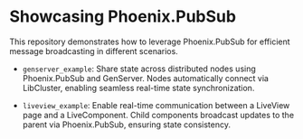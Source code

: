 # Showcasing Phoenix.PubSub

This repository demonstrates how to leverage Phoenix.PubSub for efficient message broadcasting in different scenarios.

- `genserver_example`:
Share state across distributed nodes using Phoenix.PubSub and GenServer.
Nodes automatically connect via LibCluster, enabling seamless real-time state synchronization.

- `liveview_example`:
Enable real-time communication between a LiveView page and a LiveComponent.
Child components broadcast updates to the parent via Phoenix.PubSub, ensuring state consistency.
